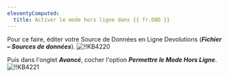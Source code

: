 ```yaml
---
eleventyComputed:
  title: Activer le mode hors ligne dans {{ fr.DOD }}
---
```

Pour ce faire, éditer votre Source de Données en Ligne Devolutions (***Fichier – Sources de données***).
![!!KB4220](https://cdnweb.devolutions.net/docs/docs_en_kb_KB4220.png)

Puis dans l'onglet ***Avancé***, cocher l'option ***Permettre le Mode Hors Ligne***.
![!!KB4221](https://cdnweb.devolutions.net/docs/docs_en_kb_KB4221.png)